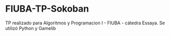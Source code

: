 # FIUBA-TP-Sokoban
TP realizado para Algoritmos y Programacion I - FIUBA - cátedra Essaya. Se utilizó Python y Gamelib
